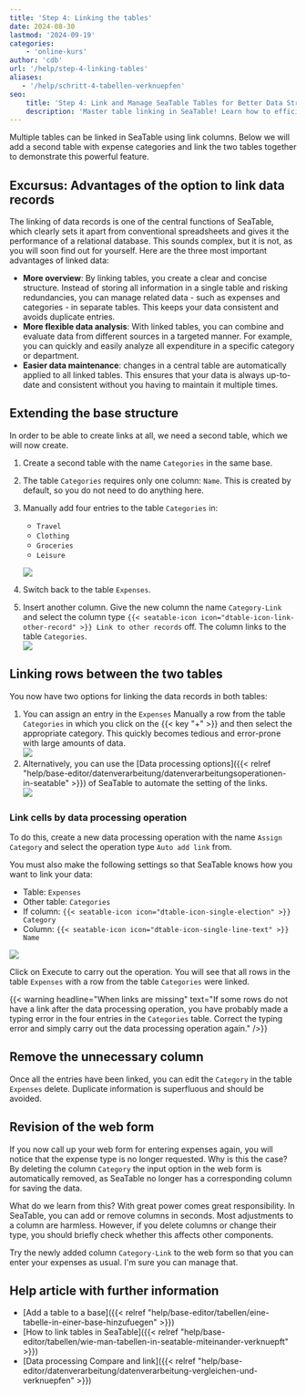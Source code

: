 ```yaml
---
title: 'Step 4: Linking the tables'
date: 2024-08-30
lastmod: '2024-09-19'
categories:
    - 'online-kurs'
author: 'cdb'
url: '/help/step-4-linking-tables'
aliases:
   - '/help/schritt-4-tabellen-verknuepfen'
seo:
    title: 'Step 4: Link and Manage SeaTable Tables for Better Data Structures'
    description: 'Master table linking in SeaTable! Learn how to efficiently connect, relate, and automate tables to keep your data consistent and ready for advanced reporting.'
---
```


Multiple tables can be linked in SeaTable using link columns. Below we will add a second table with expense categories and link the two tables together to demonstrate this powerful feature.

## Excursus: Advantages of the option to link data records

The linking of data records is one of the central functions of SeaTable, which clearly sets it apart from conventional spreadsheets and gives it the performance of a relational database. This sounds complex, but it is not, as you will soon find out for yourself. Here are the three most important advantages of linked data:

- **More overview**: By linking tables, you create a clear and concise structure. Instead of storing all information in a single table and risking redundancies, you can manage related data - such as expenses and categories - in separate tables. This keeps your data consistent and avoids duplicate entries.
- **More flexible data analysis**: With linked tables, you can combine and evaluate data from different sources in a targeted manner. For example, you can quickly and easily analyze all expenditure in a specific category or department.
- **Easier data maintenance**: changes in a central table are automatically applied to all linked tables. This ensures that your data is always up-to-date and consistent without you having to maintain it multiple times.

## Extending the base structure

In order to be able to create links at all, we need a second table, which we will now create.

1. Create a second table with the name `Categories` in the same base.
2. The table `Categories` requires only one column: `Name`. This is created by default, so you do not need to do anything here.
3. Manually add four entries to the table `Categories` in:

    - `Travel`
    - `Clothing`
    - `Groceries`
    - `Leisure`

    ![](images/level1-categories.png)

4. Switch back to the table `Expenses`.

5. Insert another column. Give the new column the name `Category-Link` and select the column type `{{< seatable-icon icon="dtable-icon-link-other-record" >}} Link to other records` off. The column links to the table `Categories`.  
   ![](images/level1-create-link-column.png)

## Linking rows between the two tables

You now have two options for linking the data records in both tables:

1. You can assign an entry in the `Expenses` Manually a row from the table `Categories` in which you click on the {{< key "+" >}} and then select the appropriate category. This quickly becomes tedious and error-prone with large amounts of data.  
   ![](images/level1-link-rows.png)
2. Alternatively, you can use the [Data processing options]({{< relref "help/base-editor/datenverarbeitung/datenverarbeitungsoperationen-in-seatable" >}}) of SeaTable to automate the setting of the links.  
   ![](images/level1-data-operation.png)

### Link cells by data processing operation

To do this, create a new data processing operation with the name `Assign Category` and select the operation type `Auto add link` from.

You must also make the following settings so that SeaTable knows how you want to link your data:

- Table: `Expenses`
- Other table: `Categories`
- If column: `{{< seatable-icon icon="dtable-icon-single-election" >}} Category`
- Column: `{{< seatable-icon icon="dtable-icon-single-line-text" >}} Name`

![](images/level1-auto-add-link.png)

Click on Execute to carry out the operation. You will see that all rows in the table `Expenses` with a row from the table `Categories` were linked.

{{< warning  headline="When links are missing"  text="If some rows do not have a link after the data processing operation, you have probably made a typing error in the four entries in the `Categories` table. Correct the typing error and simply carry out the data processing operation again." />}}

## Remove the unnecessary column

Once all the entries have been linked, you can edit the `Category` in the table `Expenses` delete. Duplicate information is superfluous and should be avoided.

## Revision of the web form

If you now call up your web form for entering expenses again, you will notice that the expense type is no longer requested. Why is this the case?  
By deleting the column `Category` the input option in the web form is automatically removed, as SeaTable no longer has a corresponding column for saving the data.

What do we learn from this? With great power comes great responsibility. In SeaTable, you can add or remove columns in seconds. Most adjustments to a column are harmless. However, if you delete columns or change their type, you should briefly check whether this affects other components.

Try the newly added column `Category-Link` to the web form so that you can enter your expenses as usual. I'm sure you can manage that.

## Help article with further information

- [Add a table to a base]({{< relref "help/base-editor/tabellen/eine-tabelle-in-einer-base-hinzufuegen" >}})
- [How to link tables in SeaTable]({{< relref "help/base-editor/tabellen/wie-man-tabellen-in-seatable-miteinander-verknuepft" >}})
- [Data processing Compare and link]({{< relref "help/base-editor/datenverarbeitung/datenverarbeitung-vergleichen-und-verknuepfen" >}})
